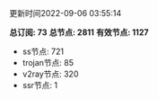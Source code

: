 更新时间2022-09-06 03:55:14

**总订阅: 73**
**总节点: 2811**
**有效节点: 1127**
- ss节点: 721
- trojan节点: 85
- v2ray节点: 320
- ssr节点: 1

